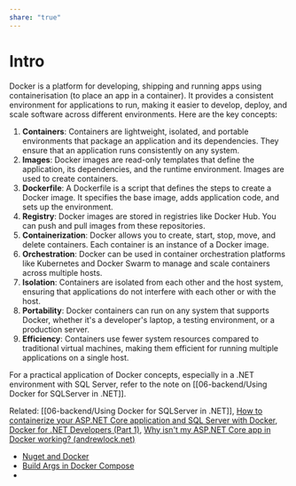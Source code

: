 ```yaml
---
share: "true"
---
```

# Intro
Docker is a platform for developing, shipping and running apps using containerisation (to place an app in a container). It provides a consistent environment for applications to run, making it easier to develop, deploy, and scale software across different environments. Here are the key concepts:

1. **Containers**: Containers are lightweight, isolated, and portable environments that package an application and its dependencies. They ensure that an application runs consistently on any system.
2. **Images**: Docker images are read-only templates that define the application, its dependencies, and the runtime environment. Images are used to create containers.
3. **Dockerfile**: A Dockerfile is a script that defines the steps to create a Docker image. It specifies the base image, adds application code, and sets up the environment.
4. **Registry**: Docker images are stored in registries like Docker Hub. You can push and pull images from these repositories.
5. **Containerization**: Docker allows you to create, start, stop, move, and delete containers. Each container is an instance of a Docker image.
6. **Orchestration**: Docker can be used in container orchestration platforms like Kubernetes and Docker Swarm to manage and scale containers across multiple hosts.
7. **Isolation**: Containers are isolated from each other and the host system, ensuring that applications do not interfere with each other or with the host.
8. **Portability**: Docker containers can run on any system that supports Docker, whether it's a developer's laptop, a testing environment, or a production server.
9. **Efficiency**: Containers use fewer system resources compared to traditional virtual machines, making them efficient for running multiple applications on a single host.


For a practical application of Docker concepts, especially in a .NET environment with SQL Server, refer to the note on [[06-backend/Using Docker for SQLServer in .NET]].

Related: [[06-backend/Using Docker for SQLServer in .NET]], [How to containerize your ASP.NET Core application and SQL Server with Docker](https://www.twilio.com/blog/containerize-your-aspdotnet-core-application-and-sql-server-with-docker), [Docker for .NET Developers (Part 1)](https://www.stevejgordon.co.uk/docker-dotnet-developers-part-1), [Why isn't my ASP.NET Core app in Docker working? (andrewlock.net)](https://andrewlock.net/why-isnt-my-aspnetcore-app-in-docker-working/)

- [Nuget and Docker](https://blog.devops.dev/consuming-private-nuget-feeds-from-a-dockerfile-in-a-secure-and-devops-friendly-manner-b5c90ea90bba)
- [Build Args in Docker Compose](https://stackoverflow.com/questions/50734271/how-to-define-build-args-in-docker-compose)
- 